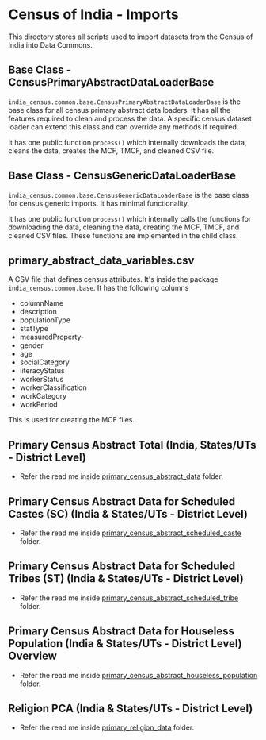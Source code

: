 # Census of India - Imports

This directory stores all scripts used to import datasets from the Census of India into Data Commons.

## Base Class - CensusPrimaryAbstractDataLoaderBase
`india_census.common.base.CensusPrimaryAbstractDataLoaderBase` is the base class for all census primary abstract data loaders. It has all the features required to clean and process the data. A specific census dataset loader can extend this class and can override any methods if required.

It has one public function `process()` which internally downloads the data, cleans the data, creates the MCF, TMCF, and cleaned CSV file.

## Base Class - CensusGenericDataLoaderBase
`india_census.common.base.CensusGenericDataLoaderBase` is the base class for census generic imports. It has minimal functionality.

It has one public function `process()` which internally calls the functions for downloading the data, cleaning the data, creating the MCF, TMCF, and cleaned CSV files. These functions are implemented in the child class.


## primary_abstract_data_variables.csv
A CSV file that defines census attributes. It's inside the package `india_census.common.base`. It has the following columns

- columnName
- description
- populationType
- statType
- measuredProperty- 
- gender
- age
- socialCategory 
- literacyStatus 
- workerStatus
- workerClassification
- workCategory
- workPeriod

This is used for creating the MCF files.

## Primary Census Abstract Total (India, States/UTs - District Level) 
- Refer the read me inside [primary_census_abstract_data](./primary_census_abstract_data/readme.md) folder.

## Primary Census Abstract Data for Scheduled Castes (SC) (India & States/UTs - District Level) 
- Refer the read me inside [primary_census_abstract_scheduled_caste](./primary_census_abstract_scheduled_caste/readme.md) folder.

## Primary Census Abstract Data for Scheduled Tribes (ST) (India & States/UTs - District Level) 
- Refer the read me inside [primary_census_abstract_scheduled_tribe](./primary_census_abstract_scheduled_tribe/readme.md) folder.

## Primary Census Abstract Data for Houseless Population (India & States/UTs - District Level) Overview 
- Refer the read me inside [primary_census_abstract_houseless_population](./primary_census_abstract_houseless_population/readme.md) folder.

## Religion PCA (India & States/UTs - District Level) 
- Refer the read me inside [primary_religion_data](./primary_religion_data/readme.md) folder.
